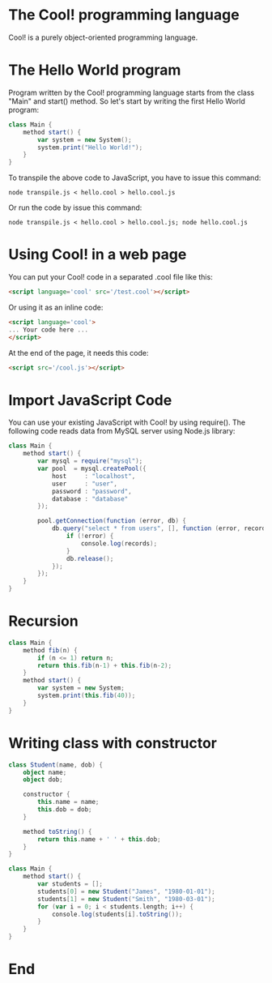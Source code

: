# The Cool! programming language

Cool! is a purely object-oriented programming language.

# The Hello World program
Program written by the Cool! programming language starts from the class "Main"
and start() method. So let's start by writing the first Hello World program:
```scala
class Main {
	method start() {
		var system = new System();
		system.print("Hello World!");
	}
}
```
To transpile the above code to JavaScript, you have to issue this command:
```
node transpile.js < hello.cool > hello.cool.js
```
Or run the code by issue this command:
```
node transpile.js < hello.cool > hello.cool.js; node hello.cool.js
```

# Using Cool! in a web page
You can put your Cool! code in a separated .cool file like this:
```html
<script language='cool' src='/test.cool'></script>
```
Or using it as an inline code:
```html
<script language='cool'>
... Your code here ...
</script>
```
At the end of the page, it needs this code:
```html
<script src='/cool.js'></script>
```

# Import JavaScript Code
You can use your existing JavaScript with Cool! by using require(). The
following code reads data from MySQL server using Node.js library:
```scala
class Main {
	method start() {
		var mysql = require("mysql");
		var pool  = mysql.createPool({
			host     : "localhost",
			user     : "user",
			password : "password",
			database : "database"
		});

		pool.getConnection(function (error, db) {
			db.query("select * from users", [], function (error, records) {
				if (!error) {
					console.log(records);
				}
				db.release();
			});
		});
	}
}
```

# Recursion
```scala
class Main {
	method fib(n) {
		if (n <= 1) return n;
		return this.fib(n-1) + this.fib(n-2);
	}
	method start() {
		var system = new System;
		system.print(this.fib(40));
	}
}
```


# Writing class with constructor
```scala
class Student(name, dob) {
	object name;
	object dob;

	constructor {
		this.name = name;
		this.dob = dob;
	}

	method toString() {
		return this.name + ' ' + this.dob;
	}
}

class Main {
	method start() {
		var students = [];
		students[0] = new Student("James", "1980-01-01");
		students[1] = new Student("Smith", "1980-03-01");
		for (var i = 0; i < students.length; i++) {
			console.log(students[i].toString());
		}
	}
}
```


















# End
